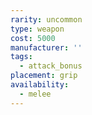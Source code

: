 ```yaml
---
rarity: uncommon
type: weapon
cost: 5000
manufacturer: ''
tags:
  - attack_bonus
placement: grip
availability:
  - melee
---
```

